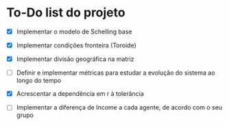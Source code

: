 # To-Do list do projeto

- [x] Implementar o modelo de Schelling base
- [x] Implementar condições fronteira (Toroide)
- [x] Implementar divisão geográfica na matriz
- [ ] Definir e implementar métricas para estudar a evolução do sistema ao longo do tempo
- [x] Acrescentar a dependência em r à tolerância
- [ ] Implementar a diferença de Income a cada agente, de acordo com o seu grupo

